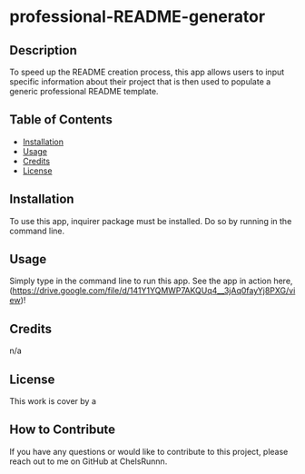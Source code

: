 # professional-README-generator

## Description 
  To speed up the README creation process, this app allows users to input specific information about their project that is then used to populate a generic professional README template. 
  

  ## Table of Contents
  - [Installation](#installation)
  - [Usage](#usage)
  - [Credits](#credits)
  - [License](#license)
  

## Installation 
  To use this app, inquirer package must be installed. Do so by running <npm i inquirer> in the command line.


## Usage 
 Simply type <node index.js> in the command line to run this app.
 See the app in action here, (https://drive.google.com/file/d/141Y1YQMWP7AKQUq4__3jAq0fayYj8PXG/view)!


## Credits
  n/a
  

## License 
  This work is cover by a 


## How to Contribute
  If you have any questions or would like to contribute to this project, please reach out to me on GitHub at ChelsRunnn.
